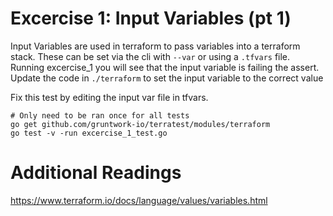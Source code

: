 # Excercise 1: Input Variables (pt 1)

Input Variables are used in terraform to pass variables into a terraform stack. These can be set via the cli with `--var` or using a `.tfvars` file. Running excercise_1 you will see that the input variable is failing the assert. Update the code in `./terraform` to set the input variable to the correct value

Fix this test by editing the input var file in tfvars.

```
# Only need to be ran once for all tests
go get github.com/gruntwork-io/terratest/modules/terraform
go test -v -run excercise_1_test.go
```

# Additional Readings
https://www.terraform.io/docs/language/values/variables.html